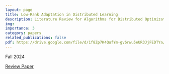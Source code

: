 ```yaml
---
layout: page
title: Low-Rank Adaptation in Distributed Learning
description: Literature Review for Algorithms for Distributed Optimization (18-667), CMU
img: 
importance: 3
category: papers
related_publications: false
pdf: https://drive.google.com/file/d/1f8Zp7K4QufYm-gv6rwu5eUR3JjFEDTYa/view?usp=sharing
---
```


<style>
.responsive-wrap iframe{ max-width: 100%;}
</style>

Fall 2024 <br>

[Review Paper](https://drive.google.com/file/d/1f8Zp7K4QufYm-gv6rwu5eUR3JjFEDTYa/view?usp=sharing)